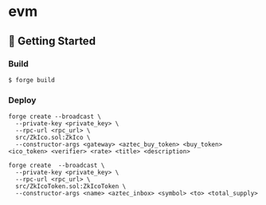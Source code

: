 # evm

## 🚀 Getting Started

### Build

```shell
$ forge build
```

### Deploy

```shell
forge create --broadcast \
  --private-key <private_key> \
  --rpc-url <rpc_url> \
  src/ZkIco.sol:ZkIco \
  --constructor-args <gateway> <aztec_buy_token> <buy_token> <ico_token> <verifier> <rate> <title> <description>
```


```shell
forge create  --broadcast \
  --private-key <private_key> \
  --rpc-url <rpc_url> \
  src/ZkIcoToken.sol:ZkIcoToken \
  --constructor-args <name> <aztec_inbox> <symbol> <to> <total_supply>
 
```